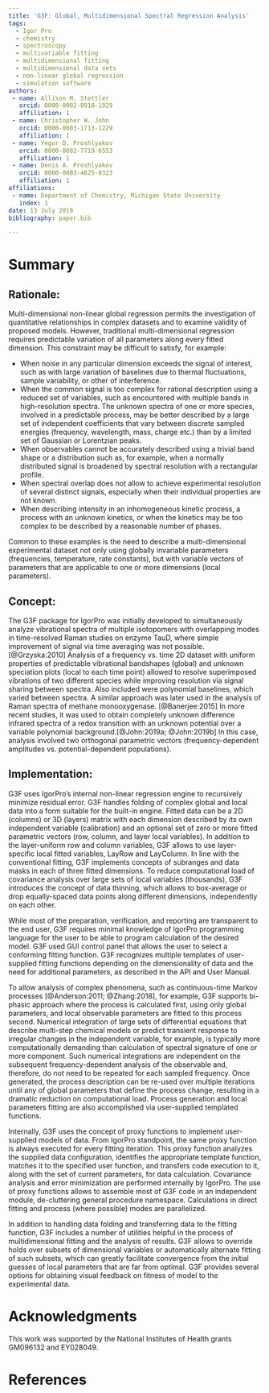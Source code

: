 ```yaml
---
title: 'G3F: Global, Multidimensional Spectral Regression Analysis'
tags:
  - Igor Pro
  - chemistry
  - spectroscopy  
  - multivariable fitting
  - multidimensional fitting
  - multidimensional data sets
  - non-linear global regression
  - simulation software
authors: 
 - name: Allison M. Stettler
   orcid: 0000-0002-8910-1929
   affiliation: 1
 - name: Christopher W. John
   orcid: 0000-0003-1713-1229
   affiliation: 1
 - name: Yegor D. Proshlyakov
   orcid: 0000-0002-7719-6553
   affiliation: 1
 - name: Denis A. Proshlyakov
   orcid: 0000-0003-4625-0323
   affiliation: 1
affiliations:
 - name: Department of Chemistry, Michigan State University
   index: 1
date: 13 July 2019
bibliography: paper.bib

---
```


# Summary

## Rationale:
Multi-dimensional non-linear global regression permits the investigation of quantitative relationships in complex datasets and to examine validity of proposed models. However, traditional multi-dimensional regression requires predictable variation of all parameters along every fitted dimension. This constraint may be difficult to satisfy, for example:

- When noise in any particular dimension exceeds the signal of interest, such as with large variation of baselines due to thermal fluctuations, sample variability, or other of interference.
- When the common signal is too complex for rational description using a reduced set of variables, such as encountered with multiple bands in high-resolution spectra. The unknown spectra of one or more species, involved in a predictable process, may be better described by a large set of independent coefficients that vary between discrete sampled energies (frequency, wavelength, mass, charge etc.) than by a limited set of Gaussian or Lorentzian peaks.
- When observables cannot be accurately described using a trivial band shape or a distribution such as, for example, when a normally distributed signal is broadened by spectral resolution with a rectangular profile.
- When spectral overlap does not allow to achieve experimental resolution of several distinct signals, especially when their individual properties are not known.
- When describing intensity in an inhomogeneous kinetic process, a process with an unknown kinetics, or when the kinetics may be too complex to be described by a reasonable number of phases.

Common to these examples is the need to describe a multi-dimensional experimental dataset not only using globally invariable parameters (frequencies, temperature, rate constants), but with variable vectors of parameters that are applicable to one or more dimensions (local parameters).  

## Concept:

The G3F package for IgorPro was initially developed to simultaneously analyze vibrational spectra of multiple isotopomers with overlapping modes in time-resolved Raman studies on enzyme TauD, where simple improvement of signal via time averaging was not possible. [@Grzyska:2010] Analysis of a frequency vs. time 2D dataset with uniform properties of predictable vibrational bandshapes (global) and unknown speciation plots (local to each time point) allowed to resolve superimposed vibrations of two different species while improving resolution via signal sharing  between spectra. Also included were polynomial baselines, which varied between spectra. A similar approach was later used in the analysis of Raman spectra of methane monooxygenase. [@Banerjee:2015] In more recent studies, it was used to obtain completely unknown difference infrared spectra of a redox transition with an unknown potential over a variable polynomial background.[@John:2019a; @John:2019b] In this case, analysis involved two orthogonal parametric vectors (frequency-dependent amplitudes vs. potential-dependent populations). 

## Implementation:

G3F uses IgorPro’s internal non-linear regression engine to recursively minimize residual error. G3F handles folding of complex global and local data into a form suitable for the built-in engine. Fitted data can be a 2D (columns) or 3D (layers) matrix with each dimension described by its own independent variable (calibration) and an optional set of zero or more fitted parametric vectors (row, column, and layer local variables). In addition to the layer-uniform row and column variables, G3F allows to use layer-specific local fitted variables, LayRow and LayColumn. In line with the conventional fitting, G3F implements concepts of subranges and data masks in each of three fitted dimensions. To reduce computational load of covariance analysis over large sets of local variables (thousands), G3F introduces the concept of data thinning, which allows to box-average or drop equally-spaced data points along different dimensions, independently on each other.

While most of the preparation, verification, and reporting are transparent to the end user, G3F requires minimal knowledge of IgorPro programming language for the user to be able to program calculation of the desired model. G3F used GUI control panel that allows the user to select a conforming fitting function. G3F recognizes multiple templates of user-supplied fitting functions depending on the dimensionality of data and the need for additional parameters, as described in the API and User Manual.

To allow analysis of complex phenomena, such as continuous-time Markov processes [@Anderson:2011; @Zhang:2018], for example, G3F supports bi-phasic approach where the process is calculated first, using only global parameters, and local observable parameters are fitted to this process second. Numerical integration of large sets of differential equations that describe multi-step chemical models or predict transient response to irregular changes in the independent variable, for example, is typically more computationally demanding than calculation of spectral signature of one or more component. Such numerical integrations are independent on the subsequent frequency-dependent analysis of the observable and, therefore, do not need to be repeated for each sampled frequency. Once generated, the process description can be re-used over multiple iterations until any of global parameters that define the process change, resulting in a dramatic reduction on computational load. Process generation and local parameters fitting are also accomplished via user-supplied templated functions.            

Internally, G3F uses the concept of proxy functions to implement user-supplied models of data. From IgorPro standpoint, the same proxy function is always executed for every fitting iteration. This proxy function analyzes the supplied data configuration, identifies the appropriate template function, matches it to the specified user function, and transfers code execution to it, along with the set of current parameters, for data calculation. Covariance analysis and error minimization are performed internally by IgorPro. The use of proxy functions allows to assemble most of G3F code in an independent module, de-cluttering general procedure namespace. Calculations in direct fitting and process (where possible) modes are parallelized. 

In addition to handling data folding and transferring data to the fitting function, G3F includes a number of utilities helpful in the process of multidimensional fitting and the analysis of results. G3F allows to override holds over subsets of dimensional variables or automatically alternate fitting of such subsets, which can greatly facilitate convergence from the initial guesses of local parameters that are far from optimal. G3F provides several options for obtaining visual feedback on fitness of model to the experimental data. 

# Acknowledgments
This work was supported by the National Institutes of Health grants GM096132 and EY028049.

# References
